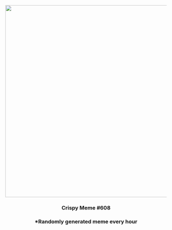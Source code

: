 <p align="center">
        <img src="https://i.redd.it/rhnebnmgovo81.jpg" width="600" height="600">
        </p>
        <h3 align="center">Crispy Meme #608</h3>
        <h3 align="center">*Randomly generated meme every hour</h3>
    